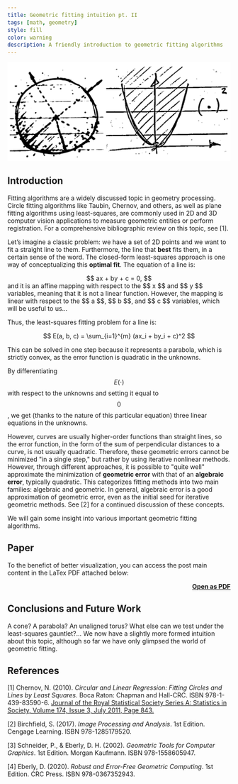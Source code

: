 ```yaml
---
title: Geometric fitting intuition pt. II
tags: [math, geometry]
style: fill
color: warning
description: A friendly introduction to geometric fitting algorithms
---
```


<img src="../assets/blog_images/2025-01-27-geometric-fitting-intuition-pt2/circle.png" alt="circle">

## Introduction

Fitting algorithms are a widely discussed topic in geometry processing. Circle fitting algorithms like Taubin, Chernov, and others, as well as plane fitting algorithms using least-squares, are commonly used in 2D and 3D computer vision applications to measure geometric entities or perform registration. For a comprehensive bibliographic review on this topic, see [1].

Let’s imagine a classic problem: we have a set of 2D points and we want to fit a straight line to them. Furthermore, the line that **best** fits them, in a certain sense of the word. The closed-form least-squares approach is one way of conceptualizing this **optimal fit**. The equation of a line is:
<div align="center">
$$
ax + by + c = 0,
$$
</div>
and it is an affine mapping with respect to the $$ x $$ and $$ y $$ variables, meaning that it is not a linear function. However, the mapping is linear with respect to the $$ a $$, $$ b $$, and $$ c $$ variables, which will be useful to us...

Thus, the least-squares fitting problem for a line is:
<div align="center">
$$
E(a, b, c) = \sum_{i=1}^{m} (ax_i + by_i + c)^2
$$
</div>

This can be solved in one step because it represents a parabola, which is strictly convex, as the error function is quadratic in the unknowns.

By differentiating $$E(\cdot)$$ with respect to the unknowns and setting it equal to $$0$$, we get (thanks to the nature of this particular equation) three linear equations in the unknowns.

However, curves are usually higher-order functions than straight lines, so the error function, in the form of the sum of perpendicular distances to a curve, is not usually quadratic. Therefore, these geometric errors cannot be minimized "in a single step," but rather by using iterative nonlinear methods. However, through different approaches, it is possible to "quite well" approximate the minimization of **geometric error** with that of an **algebraic error**, typically quadratic. This categorizes fitting methods into two main families: algebraic and geometric. In general, algebraic error is a good approximation of geometric error, even as the initial seed for iterative geometric methods. See [2] for a continued discussion of these concepts.

We will gain some insight into various important geometric fitting algorithms.

## Paper

To the benefict of better visualization, you can access the post main content in the LaTex PDF attached below:

<script src="/assets/js/pdf.js"></script>

<div class="container text-center" id="pdf-container" style="min-height: 100%;">
  <div id="viewerContainer align-items-center">
    <div id="pdf-viewer" class="mt-6"></div>
  </div>
  <h4 class="font-weight-bold" style="text-align: right; margin-top: 5px"><a target="_blank" href="{{ '/assets/blog_pdfs/2025-01-27-geometric-fitting-intuition-pt2/geometric-fitting-intuition-pt2.pdf' }}">Open as PDF</a></h4>
</div>

<script>
  var url = '../assets/blog_pdfs/2025-01-27-geometric-fitting-intuition-pt2/geometric-fitting-intuition-pt2.pdf';

  pdfjsLib.getDocument(url).promise.then(function (pdf) {
    var viewer = document.getElementById('pdf-viewer');

    for (var pageNumber = 1; pageNumber <= pdf.numPages; pageNumber++) {
      var pageContainer = document.createElement('div');
      pageContainer.className = 'pdf-page';

      var canvas = document.createElement('canvas');
      canvas.className = 'pdf-page-canvas';
      pageContainer.appendChild(canvas);

      viewer.appendChild(pageContainer);

      renderPage(pageNumber, canvas, pdf);
    }
  });

  function renderPage(pageNumber, canvas, pdf) {
    pdf.getPage(pageNumber).then(function (page) {
      var viewport = page.getViewport({ scale: 0.2 });
      var scale = canvas.clientWidth / viewport.width;

      var scaledViewport = page.getViewport({ scale: scale });

      var context = canvas.getContext('2d');
      canvas.height = scaledViewport.height;
      canvas.width = scaledViewport.width;

      var renderContext = {
        canvasContext: context,
        viewport: scaledViewport,
      };

      page.render(renderContext);
    });
  }
</script>

## Conclusions and Future Work

A cone? A parabola? An unaligned torus? What else can we test under the least-squares gauntlet?... We now have a slightly more formed intuition about this topic, although so far we have only glimpsed the world of geometric fitting.

## References

[1] Chernov, N. (2010). *Circular and Linear Regression: Fitting Circles and Lines by Least Squares*. Boca Raton: Chapman and Hall-CRC. ISBN 978-1-439-83590-6. [Journal of the Royal Statistical Society Series A: Statistics in Society, Volume 174, Issue 3, July 2011, Page 843.](https://doi.org/10.1111/j.1467-985X.2011.00709_4.x)

[2] Birchfield, S. (2017). *Image Processing and Analysis*. 1st Edition. Cengage Learning. ISBN 978-1285179520.

[3] Schneider, P., & Eberly, D. H. (2002). *Geometric Tools for Computer Graphics*. 1st Edition. Morgan Kaufmann. ISBN 978-1558605947.

[4] Eberly, D. (2020). *Robust and Error-Free Geometric Computing*. 1st Edition. CRC Press. ISBN 978-0367352943.

